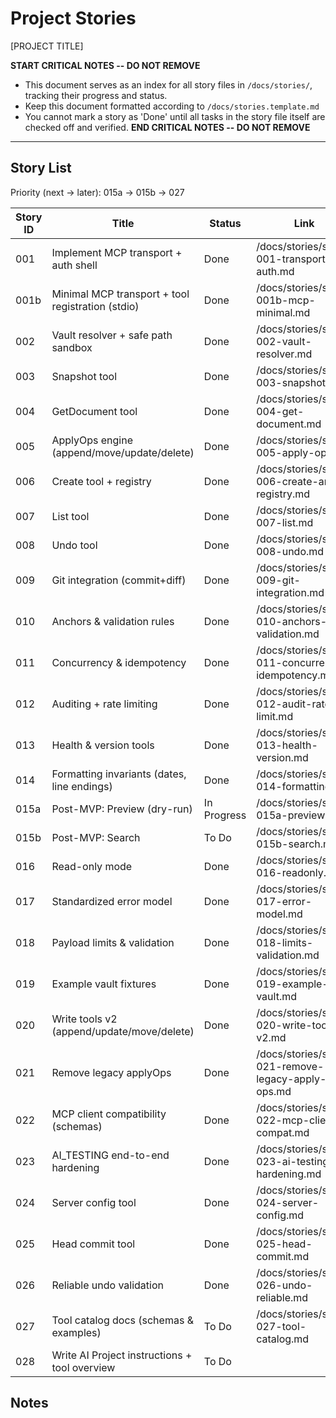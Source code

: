# Project Stories

[PROJECT TITLE]

**START CRITICAL NOTES -- DO NOT REMOVE**

- This document serves as an index for all story files in `/docs/stories/`, tracking their progress and status.
- Keep this document formatted according to `/docs/stories.template.md`
- You cannot mark a story as 'Done' until all tasks in the story file itself are checked off and verified.
  **END CRITICAL NOTES -- DO NOT REMOVE**

---

## Story List

Priority (next → later): 015a → 015b → 027

| Story ID | Title                                             | Status      | Link                                               |
| -------- | ------------------------------------------------- | ----------- | -------------------------------------------------- |
| 001      | Implement MCP transport + auth shell              | Done        | /docs/stories/story-001-transport-auth.md          |
| 001b     | Minimal MCP transport + tool registration (stdio) | Done        | /docs/stories/story-001b-mcp-minimal.md            |
| 002      | Vault resolver + safe path sandbox                | Done        | /docs/stories/story-002-vault-resolver.md          |
| 003      | Snapshot tool                                     | Done        | /docs/stories/story-003-snapshot.md                |
| 004      | GetDocument tool                                  | Done        | /docs/stories/story-004-get-document.md            |
| 005      | ApplyOps engine (append/move/update/delete)       | Done        | /docs/stories/story-005-apply-ops.md               |
| 006      | Create tool + registry                            | Done        | /docs/stories/story-006-create-and-registry.md     |
| 007      | List tool                                         | Done        | /docs/stories/story-007-list.md                    |
| 008      | Undo tool                                         | Done        | /docs/stories/story-008-undo.md                    |
| 009      | Git integration (commit+diff)                     | Done        | /docs/stories/story-009-git-integration.md         |
| 010      | Anchors & validation rules                        | Done        | /docs/stories/story-010-anchors-validation.md      |
| 011      | Concurrency & idempotency                         | Done        | /docs/stories/story-011-concurrency-idempotency.md |
| 012      | Auditing + rate limiting                          | Done        | /docs/stories/story-012-audit-rate-limit.md        |
| 013      | Health & version tools                            | Done        | /docs/stories/story-013-health-version.md          |
| 014      | Formatting invariants (dates, line endings)       | Done        | /docs/stories/story-014-formatting.md              |
| 015a     | Post-MVP: Preview (dry-run)                       | In Progress | /docs/stories/story-015a-preview.md                |
| 015b     | Post-MVP: Search                                  | To Do       | /docs/stories/story-015b-search.md                 |
| 016      | Read-only mode                                    | Done        | /docs/stories/story-016-readonly.md                |
| 017      | Standardized error model                          | Done        | /docs/stories/story-017-error-model.md             |
| 018      | Payload limits & validation                       | Done        | /docs/stories/story-018-limits-validation.md       |
| 019      | Example vault fixtures                            | Done        | /docs/stories/story-019-example-vault.md           |
| 020      | Write tools v2 (append/update/move/delete)        | Done        | /docs/stories/story-020-write-tools-v2.md          |
| 021      | Remove legacy applyOps                            | Done        | /docs/stories/story-021-remove-legacy-apply-ops.md |
| 022      | MCP client compatibility (schemas)                | Done        | /docs/stories/story-022-mcp-client-compat.md       |
| 023      | AI_TESTING end-to-end hardening                   | Done        | /docs/stories/story-023-ai-testing-hardening.md    |
| 024      | Server config tool                                | Done        | /docs/stories/story-024-server-config.md           |
| 025      | Head commit tool                                  | Done        | /docs/stories/story-025-head-commit.md             |
| 026      | Reliable undo validation                          | Done        | /docs/stories/story-026-undo-reliable.md           |
| 027      | Tool catalog docs (schemas & examples)            | To Do       | /docs/stories/story-027-tool-catalog.md            |
| 028      | Write AI Project instructions + tool overview            | To Do       |             |

## Notes
